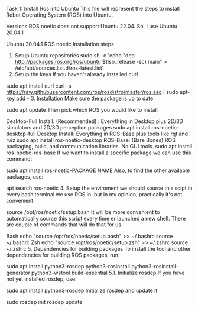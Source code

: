 Task 1: Install Ros into Ubuntu
This file will represent the steps to install Robot Operating System (ROS) into Ubuntu.

Versions
ROS noetic does not support Ubuntu 22.04. So, I use Ubuntu 20.04.1

Ubuntu 20.04.1
ROS noetic
Installation steps
1. Setup Ubuntu repositories
sudo sh -c 'echo "deb http://packages.ros.org/ros/ubuntu $(lsb_release -sc) main" > /etc/apt/sources.list.d/ros-latest.list'
2. Setup the keys
If you haven't already installed curl

sudo apt install curl
curl -s https://raw.githubusercontent.com/ros/rosdistro/master/ros.asc | sudo apt-key add -
3. Installation
Make sure the package is up to date

sudo apt update
Then pick which ROS you would like to install

Desktop-Full Install: (Recommended) : Everything in Desktop plus 2D/3D simulators and 2D/3D perception packages
sudo apt install ros-noetic-desktop-full
Desktop Install: Everything in ROS-Base plus tools like rqt and rviz
sudo apt install ros-noetic-desktop
ROS-Base: (Bare Bones) ROS packaging, build, and communication libraries. No GUI tools.
sudo apt install ros-noetic-ros-base
If we want to install a specific package we can use this command:

sudo apt install ros-noetic-PACKAGE NAME
Also, to find the other available packages, use:

apt search ros-noetic
4. Setup the enviroment
we should source this scipt in every bash terminal we use ROS in. but in my opinion, practically it's not convenient.

source /opt/ros/noetic/setup.bash
It will be more convenient to automatically source this script every time er launched a new shell. There are couple of commands that will do that for us.

Bash
echo "source /opt/ros/noetic/setup.bash" >> ~/.bashrc
source ~/.bashrc
Zsh
echo "source /opt/ros/noetic/setup.zsh" >> ~/.zshrc
source ~/.zshrc
5. Dependencies for building packages
To install the tool and other dependencies for building ROS packages, run:

sudo apt install python3-rosdep python3-rosinstall python3-rosinstall-generator python3-wstool build-essential
5.1. Initialize rosdep
If you have not yet installed rosdep, use:

sudo apt install python3-rosdep
Initialize rosdep and update it

sudo rosdep init
rosdep update
